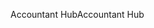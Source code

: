 <span data-ttu-id="dfad5-101">Accountant Hub</span><span class="sxs-lookup"><span data-stu-id="dfad5-101">Accountant Hub</span></span>
